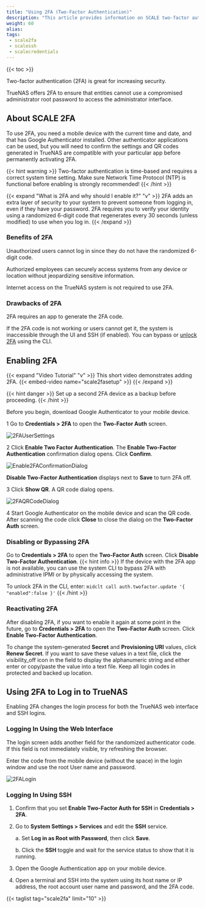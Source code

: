 ```yaml
---
title: "Using 2FA (Two-Factor Authentication)"
description: "This article provides information on SCALE two-factor authentication, setting it up and logging in with it enabled."
weight: 60
alias:
tags:
 - scale2fa
 - scalessh
 - scalecredentials
---
```



{{< toc >}}

Two-factor authentication (2FA) is great for increasing security.

TrueNAS offers 2FA to ensure that entities cannot use a compromised administrator root password to access the administrator interface.
## About SCALE 2FA
To use 2FA, you need a mobile device with the current time and date, and that has Google Authenticator installed.
Other authenticator applications can be used, but you will need to confirm the settings and QR codes generated in TrueNAS are compatible with your particular app before permanently activating 2FA.

{{< hint warning >}}
Two-factor authentication is time-based and requires a correct system time setting. 
Make sure Network Time Protocol (NTP) is functional before enabling is strongly recommended!
{{< /hint >}}

{{< expand "What is 2FA and why should I enable it?" "v" >}}
2FA adds an extra layer of security to your system to prevent someone from logging in, even if they have your password. 
2FA requires you to verify your identity using a randomized 6-digit code that regenerates every 30 seconds (unless modified) to use when you log in.
{{< /expand >}}
### Benefits of 2FA

Unauthorized users cannot log in since they do not have the randomized 6-digit code.

Authorized employees can securely access systems from any device or location without jeopardizing sensitive information.

Internet access on the TrueNAS system is not required to use 2FA.

### Drawbacks of 2FA

2FA requires an app to generate the 2FA code.

If the 2FA code is not working or users cannot get it, the system is inaccessible through the UI and SSH (if enabled). You can bypass or [unlock 2FA](#disabling-or-bypassing-2fa) using the CLI.

## Enabling 2FA

{{< expand "Video Tutorial" "v" >}}
This short video demonstrates adding 2FA. 
{{< embed-video name="scale2fasetup" >}}
{{< /expand >}}

{{< hint danger >}}
Set up a second 2FA device as a backup before proceeding.
{{< /hint >}}

Before you begin, download Google Authenticator to your mobile device.

1 Go to **Credentials > 2FA** to open the **Two-Factor Auth** screen.
  
![2FAUserSettings](/images/SCALE/2fabluefinscreen.png "2FA User Settings")

2 Click **Enable Two Factor Authentication**. The **Enable Two-Factor Authentication** confirmation dialog opens. Click **Confirm**.
  
  ![Enable2FAConfirmationDialog](/images/SCALE/22.02/Enable2FAConfirmationDialog.png "Enable 2FA")

  **Disable Two-Factor Authentication** displays next to **Save** to turn 2FA off.

3 Click **Show QR**. A QR code dialog opens.
   
   ![2FAQRCodeDialog](/images/SCALE/22.02/2FAQRCodeDialog.png "2FA QR Code")

4 Start Google Authenticator on the mobile device and scan the QR code. After scanning the code click **Close** to close the dialog on the **Two-Factor Auth** screen.

### Disabling or Bypassing 2FA

Go to **Credentials > 2FA** to open the **Two-Factor Auth** screen. Click **Disable Two-Factor Authentication**.
{{< hint info >}}
If the device with the 2FA app is not available, you can use the system CLI to bypass 2FA with administrative IPMI or by physically accessing the system. 

To unlock 2FA in the CLI, enter:  `midclt call auth.twofactor.update '{ "enabled":false }'`
{{< /hint >}}

### Reactivating 2FA

After disabling 2FA, if you want to enable it again at some point in the future, go to **Credentials > 2FA** to open the **Two-Factor Auth** screen. 
Click **Enable Two-Factor Authentication**.

To change the system-generated **Secret** and **Provisioning URI** values, click **Renew Secret**. 
If you want to save these values in a text file, click the <span class="material-icons">visibility_off</span> icon in the field to display the alphanumeric string and either enter or copy/paste the value into a text file.
Keep all login codes in protected and backed up location.

## Using 2FA to Log in to TrueNAS

Enabling 2FA changes the login process for both the TrueNAS web interface and SSH logins.

### Logging In Using the Web Interface
The login screen adds another field for the randomized authenticator code. If this field is not immediately visible, try refreshing the browser.

Enter the code from the mobile device (without the space) in the login window and use the root User name and password.

![2FALogin](/images/SCALE/22.02/2FALogin.png "2FA Login")

### Logging In Using SSH

1. Confirm that you set **Enable Two-Factor Auth for SSH** in **Credentials > 2FA**.

2. Go to **System Settings > Services** and edit the **SSH** service.

   a. Set **Log in as Root with Password**, then click **Save**.

   b. Click the **SSH** toggle and wait for the service status to show that it is running.

3.  Open the Google Authentication app on your mobile device.

4. Open a terminal and SSH into the system using its host name or IP address, the root account user name and password, and the 2FA code.
   

{{< taglist tag="scale2fa" limit="10" >}}
